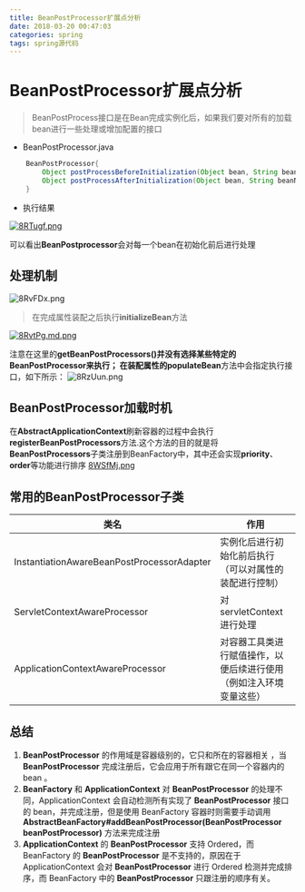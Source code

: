 ```yaml
---
title: BeanPostProcessor扩展点分析
date: 2018-03-20 00:47:03
categories: spring
tags: spring源代码
---
```


# BeanPostProcessor扩展点分析

> BeanPostProcess接口是在Bean完成实例化后，如果我们要对所有的加载bean进行一些处理或增加配置的接口

- BeanPostProcessor.java

```java
    BeanPostProcessor{
        Object postProcessBeforeInitialization(Object bean, String beanName) throws BeansException;
        Object postProcessAfterInitialization(Object bean, String beanName) throws BeansException
    }
```

- 执行结果

[![8RTugf.png](https://s1.ax1x.com/2020/03/21/8RTugf.png)](https://imgchr.com/i/8RTugf)

可以看出**BeanPostprocessor**会对每一个bean在初始化前后进行处理


## 处理机制

![8RvFDx.png](https://s1.ax1x.com/2020/03/21/8RvFDx.png)

> 在完成属性装配之后执行**initializeBean**方法

[![8RvtPg.md.png](https://s1.ax1x.com/2020/03/21/8RvtPg.md.png)](https://imgchr.com/i/8RvtPg)

注意在这里的**getBeanPostProcessors()**并没有选择某些特定的BeanPostProcessor来执行；
在装配属性的**populateBean**方法中会指定执行接口，如下所示：
![8RzUun.png](https://s1.ax1x.com/2020/03/21/8RzUun.png)

## BeanPostProcessor加载时机

在**AbstractApplicationContext**刷新容器的过程中会执行**registerBeanPostProcessors**方法.这个方法的目的就是将**BeanPostProcessors**子类注册到BeanFactory中，其中还会实现**priority**、**order**等功能进行排序
[8WSfMj.png](https://s1.ax1x.com/2020/03/21/8WSfMj.png)

## 常用的BeanPostProcessor子类

类名|作用
--|--
InstantiationAwareBeanPostProcessorAdapter|实例化后进行初始化前后执行（可以对属性的装配进行控制）
ServletContextAwareProcessor|对servletContext进行处理
ApplicationContextAwareProcessor|对容器工具类进行赋值操作，以便后续进行使用（例如注入环境变量这些）


## 总结
1. **BeanPostProcessor** 的作用域是容器级别的，它只和所在的容器相关 ，当 **BeanPostProcessor** 完成注册后，它会应用于所有跟它在同一个容器内的 bean 。
2. **BeanFactory** 和 **ApplicationContext** 对 **BeanPostProcessor** 的处理不同，ApplicationContext 会自动检测所有实现了 **BeanPostProcessor** 接口的 bean，并完成注册，但是使用 BeanFactory 容器时则需要手动调用 **AbstractBeanFactory#addBeanPostProcessor(BeanPostProcessor beanPostProcessor)** 方法来完成注册
3. **ApplicationContext** 的 **BeanPostProcessor** 支持 Ordered，而 BeanFactory 的 **BeanPostProcessor** 是不支持的，原因在于ApplicationContext 会对 **BeanPostProcessor** 进行 Ordered 检测并完成排序，而 BeanFactory 中的 **BeanPostProcessor** 只跟注册的顺序有关。



